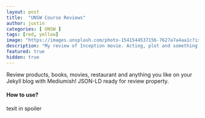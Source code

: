```yaml
---
layout: post
title:  "UNSW Course Reviews"
author: justin
categories: [ UNSW ]
tags: [red, yellow]
image: "https://images.unsplash.com/photo-1541544537156-7627a7a4aa1c?ixlib=rb-0.3.5&ixid=eyJhcHBfaWQiOjEyMDd9&s=a20c472bc23308e390c8ffae3dd90c60&auto=format&fit=crop&w=750&q=80"
description: "My review of Inception movie. Acting, plot and something else in this short description."
featured: true
hidden: true
---
```


Review products, books, movies, restaurant and anything you like on your Jekyll blog with Mediumish! JSON-LD ready for review property.

#### How to use?

<span class="spoiler"> texit in spoiler</span>
